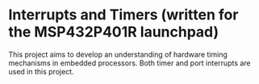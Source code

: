 # Interrupts and Timers (written for the MSP432P401R launchpad)
This project aims to develop an understanding of hardware timing mechanisms in embedded processors.
Both timer and port interrupts are used in this project.
